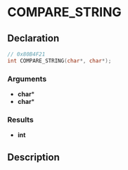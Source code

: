 # COMPARE_STRING

## Declaration
```cpp
// 0x80B4F21
int COMPARE_STRING(char*, char*);
```

### Arguments
- **char***
- **char***

### Results
- **int**

## Description
